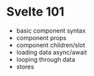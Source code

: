 # Svelte 101

- basic component syntax
- component props
- component children/slot
- loading data async/await
- looping through data
- stores
